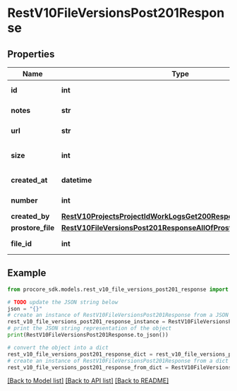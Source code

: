 # RestV10FileVersionsPost201Response


## Properties

Name | Type | Description | Notes
------------ | ------------- | ------------- | -------------
**id** | **int** | File version id | [optional] 
**notes** | **str** | File version notes | [optional] 
**url** | **str** | File version url | [optional] 
**size** | **int** | File version size in bytes | [optional] 
**created_at** | **datetime** | File version created at | [optional] 
**number** | **int** | File version number | [optional] 
**created_by** | [**RestV10ProjectsProjectIdWorkLogsGet200ResponseInnerCreatedBy**](RestV10ProjectsProjectIdWorkLogsGet200ResponseInnerCreatedBy.md) |  | [optional] 
**prostore_file** | [**RestV10FileVersionsPost201ResponseAllOfProstoreFile**](RestV10FileVersionsPost201ResponseAllOfProstoreFile.md) |  | [optional] 
**file_id** | **int** | Parent Files id | [optional] 

## Example

```python
from procore_sdk.models.rest_v10_file_versions_post201_response import RestV10FileVersionsPost201Response

# TODO update the JSON string below
json = "{}"
# create an instance of RestV10FileVersionsPost201Response from a JSON string
rest_v10_file_versions_post201_response_instance = RestV10FileVersionsPost201Response.from_json(json)
# print the JSON string representation of the object
print(RestV10FileVersionsPost201Response.to_json())

# convert the object into a dict
rest_v10_file_versions_post201_response_dict = rest_v10_file_versions_post201_response_instance.to_dict()
# create an instance of RestV10FileVersionsPost201Response from a dict
rest_v10_file_versions_post201_response_from_dict = RestV10FileVersionsPost201Response.from_dict(rest_v10_file_versions_post201_response_dict)
```
[[Back to Model list]](../README.md#documentation-for-models) [[Back to API list]](../README.md#documentation-for-api-endpoints) [[Back to README]](../README.md)


